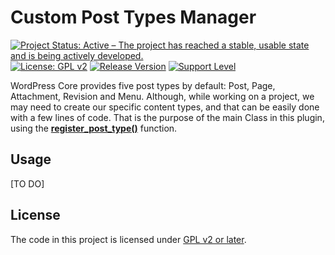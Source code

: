 # Custom Post Types Manager

[![Project Status: Active – The project has reached a stable, usable state and is being actively developed.](https://www.repostatus.org/badges/latest/active.svg)](https://www.repostatus.org/#active)
[![License: GPL v2](https://img.shields.io/badge/License-GPL_v2-blue.svg)](https://www.gnu.org/licenses/old-licenses/gpl-2.0.en.html)
[![Release Version](https://img.shields.io/github/release/sarahcssiqueira/plugin-order-status-admin.svg)](https://github.com/sarahcssiqueira/plugin-order-status-admin/releases/latest)
[![Support Level](https://img.shields.io/badge/support-may_take_time-yellow.svg)](#support-level)

WordPress Core provides five post types by default: Post, Page, Attachment, Revision and Menu. Although, while working on a project, we may need to create our specific content types, and that can be easily done with a few lines of code. That is the purpose of the main Class in this plugin, using the [**register_post_type()**](https://developer.wordpress.org/reference/functions/register_post_type/) function.

## Usage

[TO DO]

## License

The code in this project is licensed under [GPL v2 or later](https://github.com/sarahcssiqueira/wp-plugin-cpt-manager/blob/master/license).
